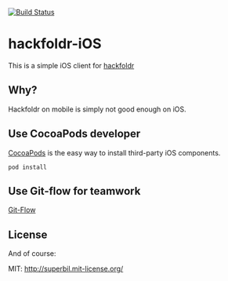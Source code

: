 [![Build Status](https://travis-ci.org/hackfoldr/hackfoldr-iOS.svg?branch=develop)](https://travis-ci.org/hackfoldr/hackfoldr-iOS)

# hackfoldr-iOS #

This is a simple iOS client for [hackfoldr](https://github.com/hackfoldr/hackfoldr)

## Why? ##

Hackfoldr on mobile is simply not good enough on iOS.

## Use CocoaPods developer ##

[CocoaPods](http://cocoapods.org/) is the easy way to install third-party iOS components.

````
pod install
````

## Use Git-flow for teamwork ##

[Git-Flow](http://nvie.com/posts/a-successful-git-branching-model/)

## License ##

And of course:

MIT: http://superbil.mit-license.org/
